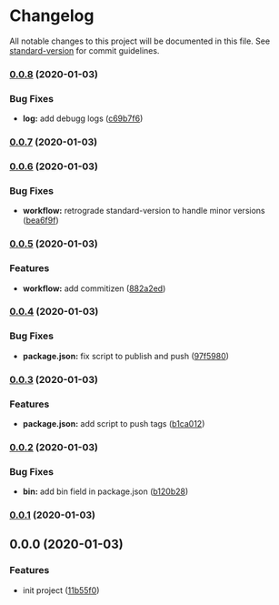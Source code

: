 # Changelog

All notable changes to this project will be documented in this file. See [standard-version](https://github.com/conventional-changelog/standard-version) for commit guidelines.

### [0.0.8](https://github.com/hyphaene-npm/prismafire/compare/v0.0.7...v0.0.8) (2020-01-03)


### Bug Fixes

* **log:** add debugg logs ([c69b7f6](https://github.com/hyphaene-npm/prismafire/commit/c69b7f6))



### [0.0.7](https://github.com/hyphaene-npm/prismafire/compare/v0.0.6...v0.0.7) (2020-01-03)



### [0.0.6](https://github.com/hyphaene-npm/prismafire/compare/v0.0.5...v0.0.6) (2020-01-03)


### Bug Fixes

* **workflow:** retrograde standard-version to handle minor versions ([bea6f9f](https://github.com/hyphaene-npm/prismafire/commit/bea6f9f))



### [0.0.5](https://github.com/hyphaene-npm/prismafire/compare/v0.0.4...v0.0.5) (2020-01-03)


### Features

* **workflow:** add commitizen ([882a2ed](https://github.com/hyphaene-npm/prismafire/commit/882a2ed71b2881c3728b6cc9cde2fcb4808d69e7))

### [0.0.4](https://github.com/hyphaene-npm/prismafire/compare/v0.0.3...v0.0.4) (2020-01-03)


### Bug Fixes

* **package.json:** fix script to publish and push ([97f5980](https://github.com/hyphaene-npm/prismafire/commit/97f598074a78a03e10b3967536d3c92f89d5be8e))

### [0.0.3](https://github.com/hyphaene-npm/prismafire/compare/v0.0.2...v0.0.3) (2020-01-03)


### Features

* **package.json:** add script to push tags ([b1ca012](https://github.com/hyphaene-npm/prismafire/commit/b1ca0125cce68a728b3a35648e8ca9ffada20cda))

### [0.0.2](https://github.com/hyphaene-npm/prismafire/compare/v0.0.1...v0.0.2) (2020-01-03)


### Bug Fixes

* **bin:** add bin field in package.json ([b120b28](https://github.com/hyphaene-npm/prismafire/commit/b120b28b26d89a5b0e6c258f0e087a279e18589f))

### [0.0.1](https://github.com/hyphaene-npm/prismafire/compare/v0.0.0...v0.0.1) (2020-01-03)

## 0.0.0 (2020-01-03)


### Features

* init project ([11b55f0](https://github.com/hyphaene-npm/prismafire/commit/11b55f0f8e24a7b9de8a32fd23956e75a0936c16))
